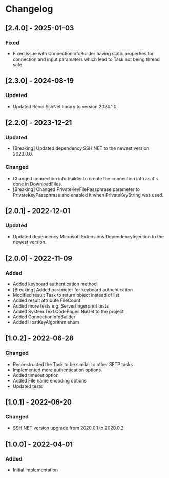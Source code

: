 # Changelog

## [2.4.0] - 2025-01-03
### Fixed
- Fixed issue with ConnectionInfoBuilder having static properties for connection and input paramaters which lead to Task not being thread safe.

## [2.3.0] - 2024-08-19
### Updated
- Updated Renci.SshNet library to version 2024.1.0.

## [2.2.0] - 2023-12-21
### Updated
- [Breaking] Updated dependency SSH.NET to the newest version 2023.0.0.

### Changed
- Changed connection info builder to create the connection info as it's done in DownloadFiles.
- [Breaking] Changed PrivateKeyFilePassphrase parameter to PrivateKeyPassphrase and enabled it when PrivateKeyString was used.

## [2.0.1] - 2022-12-01
### Updated
- Updated dependency Microsoft.Extensions.DependencyInjection to the newest version.

## [2.0.0] - 2022-11-09
### Added
- Added keyboard authentication method
- [Breaking] Added parameter for keyboard authentication
- Modified result Task to return object instead of list
- Added result attribute FileCount
- Added more tests e.g. Serverfingerprint tests
- Added System.Text.CodePages NuGet to the project
- Added ConnectionInfoBuilder
- Added HostKeyAlgorithm enum

## [1.0.2] - 2022-06-28
### Changed
- Reconstructed the Task to be similar to other SFTP tasks
- Implemented more authentication options
- Added timeout option
- Added File name encoding options
- Updated tests

## [1.0.1] - 2022-06-20
### Changed
- SSH.NET version upgrade from 2020.0.1 to 2020.0.2

## [1.0.0] - 2022-04-01
### Added
- Initial implementation
